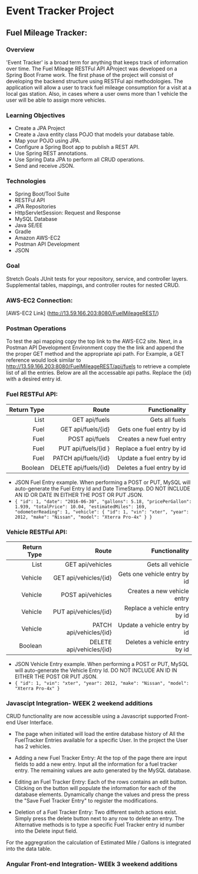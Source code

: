 # Event Tracker Project
## Fuel Mileage Tracker:
### Overview
'Event Tracker' is a broad term for anything that keeps track of information over time. The Fuel Mileage RESTFul API AProject was developed on a Spring Boot Frame work. The first phase of the project will consist of developing the backend structure using RESTFul api methodologies. The application will allow a user to track fuel mileage consumption for a visit at a local gas station. Also, in cases where a user owns more than 1 vehicle the user will be able to assign more vehicles. 

### Learning Objectives
* Create a JPA Project
* Create a Java entity class POJO that models your database table.
* Map your POJO using JPA.
* Configure a Spring Boot app to publish a REST API.
* Use Spring REST annotations.
* Use Spring Data JPA to perform all CRUD operations.
* Send and receive JSON.

### Technologies
* Spring Boot/Tool Suite
* RESTFul API
* JPA Repositories
* HttpServletSession: Request and Response
* MySQL Database
* Java SE/EE
* Gradle
* Amazon AWS-EC2
* Postman API Development
* JSON
### Goal

Stretch Goals
JUnit tests for your repository, service, and controller layers.
Supplemental tables, mappings, and controller routes for nested CRUD.

### AWS-EC2 Connection:
[AWS-EC2 Link] (http://13.59.166.203:8080/FuelMileageREST/)



### Postman Operations
To test the api mapping copy the top link to the AWS-EC2 site. Next, in a Postman API Development Environment copy the the link and append the the proper GET method and the appropriate api path. For Example, a GET reference would look similar to  http://13.59.166.203:8080/FuelMileageREST/api/fuels to retrieve a complete list of all the entries. Below are all the accessable api paths. Replace the {id} with a desired entry id. 

### Fuel RESTFul API:
| Return Type | Route | Functionality|
| --------: | ------: |----------: |
| List<Fuel> | GET api/fuels | Gets all fuels |
| Fuel | GET api/fuels/{id}	|Gets one fuel entry by id |
| Fuel | POST api/fuels |	Creates a new fuel entry |
| Fuel | PUT api/fuels/{id }| Replace a fuel entry by id |
| Fuel | PATCH api/fuels/{id} |	Update a fuel entry by id |
| Boolean | DELETE api/fuels/{id} |	Deletes a fuel entry by id |

* JSON Fuel Entry example. When performing a POST or PUT, MySQL will auto-generate the Fuel Entry Id and Date TimeStamp. DO NOT INCLUDE AN ID OR DATE IN EITHER THE POST OR PUT JSON.
* `{
        "id": 1,
        "date": "2016-06-30",
        "gallons": 5.18,
        "pricePerGallon": 1.939,
        "totalPrice": 10.04,
        "estimatedMiles": 169,
        "odometerReading": 1,
        "vehicle": {
            "id": 1,
            "vin": "xter",
            "year": 2012,
            "make": "Nissan",
            "model": "Xterra Pro-4x"
        }
    } `
    

### Vehicle RESTFul API:
| Return Type	| Route	| Functionality |
| --------: | ------: |----------: |
| List<Vehicle> | GET api/vehicles |	Gets all vehicle | 
| Vehicle |	GET api/vehicles/{id} |	Gets one vehicle entry by id |
| Vehicle |	POST api/vehicles |	Creates a new vehicle entry |
| Vehicle |	PUT api/vehicles/{id} |	Replace a vehicle entry by id |
| Vehicle |	PATCH api/vehicles/{id} |	Update a vehicle entry by id |
| Boolean |	DELETE api/vehicles/{id} |	Deletes a vehicle entry by id |
 
 *  JSON Vehicle Entry example. When performing a POST or PUT, MySQL will auto-generate the Vehicle Entry Id. DO NOT INCLUDE AN ID IN EITHER THE POST OR PUT JSON.
 * `{
        "id": 1,
        "vin": "xter",
        "year": 2012,
        "make": "Nissan",
        "model": "Xterra Pro-4x"
    }`

### Javascipt Integration- WEEK 2 weekend additions
CRUD functionality are now accessible using a Javascript supported Front-end User Interface. 
* The page when initiated will load the entire database history of All the FuelTracker Entries available for a specific User. In the project the User has 2 vehicles. 

* Adding a new Fuel Tracker Entry: At the top of the page there are input fields to add a new entry. Input all the information for a fuel tracker entry. The remaining values are auto generated by the MySQL database.

* Editing an Fuel Tracker Entry: Each of the rows contains an edit button. Clicking on the button will populate the information for each of the database elements. Dynamically change the values and press the press the "Save Fuel Tracker Entry" to register the modifications. 

* Deletion of a Fuel Tracker Entry: Two different switch actions exist. Simply press the delete button next to any row to delete an entry. The Alternative methods is to type a specific Fuel Tracker entry id number into the Delete input field.

For the aggregration the calculation of Estimated Mile / Gallons is integrated into the data table.

### Angular Front-end Integration- WEEk 3 weekend additions
